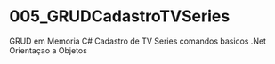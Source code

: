 # 005_GRUDCadastroTVSeries
GRUD em Memoria C# Cadastro de TV Series comandos basicos .Net Orientaçao a Objetos
